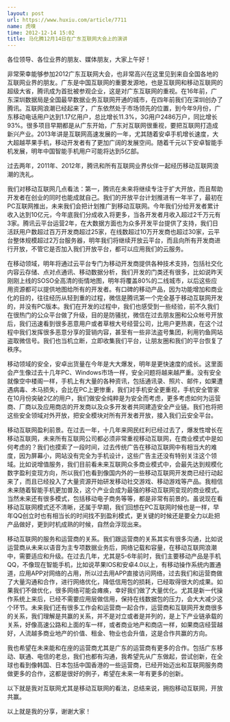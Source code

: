 ```yaml
---
layout: post
url: https://www.huxiu.com/article/7711
name: 虎嗅
time: 2012-12-14 15:02
title: 马化腾12月14日在广东互联网大会上的演讲
---
```

各位领导、各位业界的朋友、媒体朋友，大家上午好！

非常荣幸能够参加2012广东互联网大会，也非常高兴在这里见到来自全国各地的互联网业界的朋友。广东是中国互联网的重要发源地，也是互联网和移动互联网的超级大省，腾讯成为首批被参观企业，这是对广东互联网的重视。在16年前，广东深圳数据局是全国最早数据业务互联网开通的城市，在四年前我们在深圳创办了腾讯。互联网浪潮已经起来了，广东依然处于市场领先的位置，到今年9月份，广东移动电话用户达到1.17亿用户，总比增长11.3%，3G用户2486万户，同比增长93%。很多项目早期都是从广东开始，广东对互联网很重视，要把互联网打造成新兴产业。2013年讲是互联网高速发展的一年，尤其随着安卓手机增长速度，大大超越苹果手机，移动开发者有了更加广阔的发展空间。随着千元以下安卓智能手机发展，明年中国智能手机用户可能将达到5亿部。

过去两年，2011年、2012年，腾讯和所有互联网业界伙伴一起经历移动互联网浪潮的洗礼。

我们对移动互联网几点看法：第一，腾讯在未来将继续专注于扩大开放，而且帮助开发者在创业的同时也能成就自己。我们的开放平台计划推进有一年半了，最初在PC互联网推出，未来我们会把计划推广到移动互联网。今年我们分给开发者累计收入达到10亿元，今年底我们分成收入将更多，当各开发者月收入超过2千万元有3家。腾讯云平台运营2年，在大数据方面也为众多开发平台提供了支持，我们日活跃用户数超过百万开发商超过25家，在线数超过10万开发商也超过30家，云平台整体规模超过2万台服务器，明年我们将继续开放云平台，而且向所有开发商进行开放，不管它是否加入我们开放平台，都可以应用我们的云服务。

在移动领域，明年将通过云平台专门为移动开发商提供各种技术支持，包括社交化内容云存储、点对点通讯、移动数据分析，我们开发的门类还有很多，比如说昨天刚刚上线的SOSO全高清的街情地图，明年将覆盖80%的二线城市，以后这些应用资源都可以提供地图给所有的开发者。有口碑的移动产品，因为功能增加和商业化的目的，往往经历从轻到重的过程，微信是腾讯第一个完全基于移动互联网开发的，并没有PC版本。我们在开发的过程中，我们也感受到一些经验，前不久我们在很热门的公众平台做了升级，目的是防骚扰，微信在过去朋友圈和公众帐号开放后，我们迅速看到很多恶意用户或者草根大号经营公司，比用户更热衷，在这个过程中我们发挥很多恶意分享的营销内容，甚至有一些非法盗号集团，利用钓鱼网站盗取微信号。我们也当机立断，立即收集我们平台，让朋友圈和我们的平台恢复了秩序。

移动领域的安全，安卓出货量在今年是大大爆发，明年是更快速度的成长。这里面会产生像过去十几年PC、Windows市场一样，安全问题将越来越严重。没有安全就像空中楼阁一样，手机上有大量的各种资讯，包括通讯录、照片、邮件，如果遭遇病毒、木马损失，会比在PC上更惨重，我们对手机安全更重视，手机安全管家在10月份突破2亿的用户，我们做安全纯粹是为安全而考虑，更多考虑如何为运营商、厂商以及应用商店的开发商以及众多开发者共同建造安全产业链。我们也将把这些安全领域对外开放，把安全模块对所有开发者开放，接入我们云安全平台。

移动互联网盈利前景。在过去一年，十几年来网民红利已经过去了，爆发性增长在移动互联网，未来所有互联网公司都必须非常重视移动互联网，在商业模式中是如何考虑的？我们也摸索了一段时间，过去传统广告在移动互联网中有相当大的难度，因为屏幕小，网站没有完全为手机设计，这些广告主还没有特别关注这个领域。比如说增值服务，我们目前看未来互联网众多商业模式中，会最先达到规模化数字盈利变现方向，所以我们也看到像国内外的一些移动互联网开发商已经行动起来了，而且已经投入了大量资源开始研发移动社交游戏、移动游戏等产品。我相信未来随着智能手机更加普及，这个产业会成为最强的移动互联网变现的商业模式。当然未来还有很多模式，包括移动电子商务等等，都是非常有前景的。虽说现在看移动互联网模式还不清晰，还属于早期，我们回想在PC互联网时候也是一样，早年QQ创立时也有相当长的时间找不到盈利模式，更关键的时候还是要全力以赴把产品做好，更到时机成熟的时候，自然会浮现出来。

移动互联网的服务和运营商的关系。我们跟运营商的关系其实有很多沟通，比如说运营商从未来以语音为主专项数据业务后，网络记载和容量，在移动互联网浪潮中，需要适应和升级。在过去几年，尤其是5-6年前时，我们主要移动产品是手机QQ，不像现在智能手机，比如说苹果IOS和安卓4.0以上，有移动操作系统内置通道，应用APP对网络的占用，所以过去用APP直接访问网络，过去我们和运营商做了大量沟通和合作，进行网络优化，降低信用包的损耗，已经取得很大的成果。如果我们不做优化，很多网络可能会瘫痪，幸好我们做了大量优化。尤其是新一代操作系统上来后，已经不需要应用层做信用，保持在线数据包的压力，会大大减少这个环节。未来我们还有很多工作会和运营商一起合作，运营商和互联网开发商很多的关系，我们理解是共赢的关系，并不是对立或者是并列的，是上下产业链承载的关系，好像高速公路和上面的车一样，或者商业地产和商店一样，如果商店经营越好，人流越多商业地产的价值、租金、物业也会升值，这是合作共赢的方向。

我也希望在未来能和在座的运营商尤其是广东的运营商有更多的合作。包括广东移动、联通、电信的老总，我们也都有沟通，我希望先从广东做起，尝试创新，在全球也看到像韩国、日本包括中国香港的一些运营商，已经开始迈出和互联网服务商做更多的合作，这都是很好的例子，希望在未来一年有更多的创新。

以下就是我对互联网尤其是移动互联网的看法，总结来说，拥抱移动互联网，开放共赢。

以上就是我的分享，谢谢大家！

